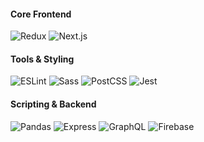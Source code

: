 
#### Core Frontend
![Redux](https://img.shields.io/badge/Redux-764ABC?style=flat&logo=redux&logoColor=white) ![Next.js](https://img.shields.io/badge/Next\.js-000000?style=flat&logo=nextdotjs&logoColor=white)

#### Tools & Styling
![ESLint](https://img.shields.io/badge/ESLint-4B32C3?style=flat&logo=eslint&logoColor=white) ![Sass](https://img.shields.io/badge/Sass-CC6699?style=flat&logo=sass&logoColor=white) ![PostCSS](https://img.shields.io/badge/PostCSS-DD3A0A?style=flat&logo=postcss&logoColor=white) ![Jest](https://img.shields.io/badge/Jest-C21325?style=flat&logo=jest&logoColor=white)

#### Scripting & Backend

![Pandas](https://img.shields.io/badge/Pandas-150458?style=flat&logo=pandas&logoColor=white) ![Express](https://img.shields.io/badge/Express-000000?style=flat&logo=express&logoColor=white)
![GraphQL](https://img.shields.io/badge/GraphQL-E10098?style=flat&logo=graphql&logoColor=white) ![Firebase](https://img.shields.io/badge/Firebase-FFCA28?style=flat&logo=firebase&logoColor=black)

